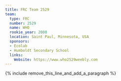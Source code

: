 ```yaml
---
title: FRC Team 2529
team:
  type: FRC
  number: 2529
  name: WHO
  rookie_year: 2008
  location: Saint Paul, Minnesota, USA
  sponsors:
  - Ecolab
  - Humboldt Secondary School
  links:
    Website: https://www.who2529weebly.com
---
```


{% include remove_this_line_and_add_a_paragraph %}